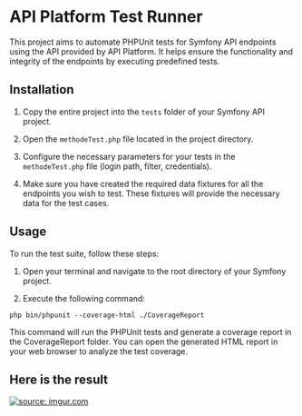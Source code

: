 # API Platform Test Runner  

This project aims to automate PHPUnit tests for Symfony API endpoints using the API provided by API Platform. It helps ensure the functionality and integrity of the endpoints by executing predefined tests.

## Installation

1. Copy the entire project into the `tests` folder of your Symfony API project.

2. Open the `methodeTest.php` file located in the project directory.

3. Configure the necessary parameters for your tests in the `methodeTest.php` file (login path, filter, credentials).

4. Make sure you have created the required data fixtures for all the endpoints you wish to test. These fixtures will provide the necessary data for the test cases.

## Usage

To run the test suite, follow these steps:

1. Open your terminal and navigate to the root directory of your Symfony project.

2. Execute the following command:

```shell
php bin/phpunit --coverage-html ./CoverageReport
````

This command will run the PHPUnit tests and generate a coverage report in the CoverageReport folder. You can open the generated HTML report in your web browser to analyze the test coverage.

## Here is the result 

<a href="https://imgur.com/CTnnKC4"><img src="https://i.imgur.com/CTnnKC4.png" title="source: imgur.com" /></a>
